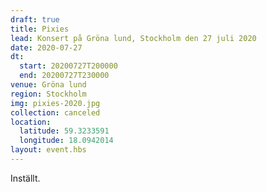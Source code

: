```yaml
---
draft: true
title: Pixies
lead: Konsert på Gröna lund, Stockholm den 27 juli 2020
date: 2020-07-27
dt:
  start: 20200727T200000
  end: 20200727T230000
venue: Gröna lund
region: Stockholm
img: pixies-2020.jpg
collection: canceled
location:
  latitude: 59.3233591
  longitude: 18.0942014
layout: event.hbs
---
```

Inställt.